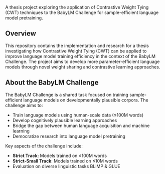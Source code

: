 A thesis project exploring the application of Contrastive Weight Tying (CWT) techniques to the BabyLM Challenge for sample-efficient language model pretraining.

## Overview

This repository contains the implementation and research for a thesis investigating how Contrastive Weight Tying (CWT) can be applied to improve language model training efficiency in the context of the BabyLM Challenge. 
The project aims to develop more parameter-efficient language models through novel weight sharing and contrastive learning approaches.

## About the BabyLM Challenge

The BabyLM Challenge is a shared task focused on training sample-efficient language models on developmentally plausible corpora. The challenge aims to:

- Train language models using human-scale data (≤100M words)
- Develop cognitively plausible learning approaches
- Bridge the gap between human language acquisition and machine learning
- Democratize research into language model pretraining

Key aspects of the challenge include:
- **Strict Track**: Models trained on ≤100M words
- **Strict-Small Track**: Models trained on ≤10M words
- Evaluation on diverse linguistic tasks BLiMP & GLUE

